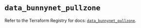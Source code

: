 # `data_bunnynet_pullzone`

Refer to the Terraform Registry for docs: [`data_bunnynet_pullzone`](https://registry.terraform.io/providers/bunnyway/bunnynet/0.11.0/docs/data-sources/pullzone).
